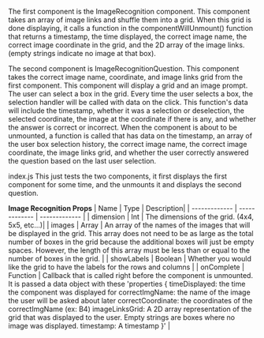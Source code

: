 The first component is the ImageRecognition component. This component takes an array of image links and shuffle them into a grid. When this grid is done displaying, it calls a function in the componentWillUnmount() function that returns a timestamp, the time displayed, the correct image name, the correct image coordinate in the grid, and the 2D array of the image links. (empty strings indicate no image at that box).

The second component is ImageRecognitionQuestion. This component takes the correct image name, coordinate, and image links grid from the first component. This component will display a grid and an image prompt. The user can select a box in the grid. Every time the user selects a box, the selection handler will be called with data on the click. This function's data will include the timestamp, whether it was a selection or deselection, the selected coordinate, the image at the coordinate if there is any, and whether the answer is correct or incorrect. When the component is about to be unmounted, a function is called that has data on the timestamp, an array of the user box selection history, the correct image name, the correct image coordinate, the image links grid, and whether the user correctly answered the question based on the last user selection.

index.js
This just tests the two components, it first displays the first component for some time, and the unmounts it and displays the second question.


**Image Recognition Props**
| Name | Type | Description|
| ------------- | ------------- | ------------- |
| dimension | Int | The dimensions of the grid. (4x4, 5x5, etc...)|
| images | Array | An array of the names of the images that will be displayed in the grid. This array does not need to be as large as the total number of boxes in the grid because the additional boxes will just be empty spaces. However, the length of this array must be less than or equal to the number of boxes in the grid. |
| showLabels | Boolean | Whether you would like the grid to have the labels for the rows and columns |
| onComplete | Function | Callback that is called right before the component is unmounted. It is passed a data object with these 'properties {
  timeDisplayed: the time the component was displayed for
  correctImgName: the name of the image the user will be asked about later
  correctCoordinate: the coordinates of the correctImgName (ex: B4)
  imageLinksGrid: A 2D array representation of the grid that was displayed to the user. Empty strings are boxes where no image was displayed.
  timestamp: A timestamp
}' |

